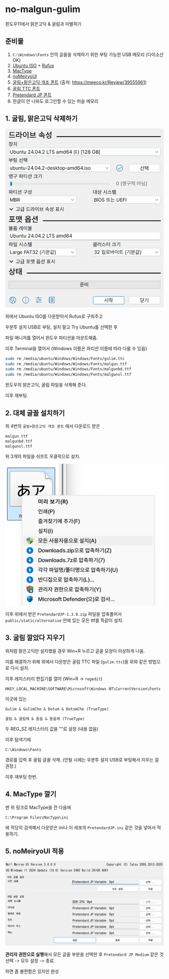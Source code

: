 # no-malgun-gulim

윈도우11에서 맑은고딕 & 굴림과 이별하기

## 준비물

1. `C:\Windows\Fonts` 안의 글꼴을 삭제하기 위한 부팅 가능한 USB 메모리 (다이소산 OK)
2. [Ubuntu ISO](https://releases.ubuntu.com/noble/) + [Rufus](https://rufus.ie/ko/)
3. [MacType](https://github.com/snowie2000/mactype/releases)
4. [noMeiryoUI](https://github.com/Tatsu-syo/noMeiryoUI/releases)
5. [굴림+맑은고딕 개조 폰트](https://drive.google.com/drive/folders/17tJ91Atl2n6J1FX9ZUHBn0xEp3Tq4Zd7?usp=sharing) (출처: https://meeco.kr/Review/39555961)
6. [굴림 TTC 폰트](https://github.com/ubermenschjo/dotfiles/blob/master/.fonts/gulim.ttc)
7. [Pretendard JP 폰트](https://github.com/orioncactus/pretendard/releases) 
8. 한글이 안 나와도 로그인할 수 있는 머슬 메모리

## 1. 굴림, 맑은고딕 삭제하기

![Rufus 사진](res/rufus.png)

위에서 Ubuntu ISO를 다운받아서 Rufus로 구워주고

우분투 설치 USB로 부팅, 설치 말고 Try Ubuntu를 선택한 후

파일 매니저를 열어서 윈도우 파티션을 마운트해줌.

이후 Terminal을 열어서 (Windows 이름은 파티션 이름에 따라 다를 수 있음)

```sh
sudo rm /media/ubuntu/Windows/Windows/Fonts/gulim.ttc
sudo rm /media/ubuntu/Windows/Windows/Fonts/malgun.ttf
sudo rm /media/ubuntu/Windows/Windows/Fonts/malgunbd.ttf
sudo rm /media/ubuntu/Windows/Windows/Fonts/malgunsl.ttf
```
윈도우의 맑은고딕, 굴림 파일을 삭제해 준다.

이후 재부팅.

## 2. 대체 글꼴 설치하기

위 4번의 `굴림+맑은고딕 개조 폰트` 에서 다운로드 받은

```
malgun.ttf
malgunbd.ttf
malgunsl.ttf
```

위 3개의 파일을 쉬프트 우클릭으로 설치.

![글꼴 설치 사진](res/installfont.png)

이후 위에서 받은 `PretendardJP-1.3.9.zip` 파일을 압축풀어서
`public/static/alternative` 안에 있는 모든 ttf를 똑같이 설치.

## 3. 굴림 깔았다 지우기

위처럼 맑은고딕만 설치했을 경우 Win+R 누르고 글꼴 모양이 이상하게 나옴.

이를 해결하기 위해 위에서 다운받은 굴림 TTC 파일 (`gulim.ttc`)을 위와 같은 방법으로 다시 설치.

이후 레지스터리 편집기를 열어 (Win+R -> `regedit`)

```
HKEY_LOCAL_MACHINE\SOFTWARE\Microsoft\Windows NT\CurrentVersion\Fonts
```

이곳에 있는

```
Gulim & GulimChe & Dotum & DotumChe (TrueType)
```
```
굴림 & 굴림체 & 돋움 & 돋움체 (TrueType)
```

두 REG_SZ 레지스터리 값을 ""로 설정 (내용 없음)

이후 탐색기에
```
C:\Windows\Fonts
```
경로를 입력 후 굴림 글꼴 삭제. (안될 시에는 우분투 설치 USB로 부팅해서 지우는 걸 권장.)

이후 재부팅 한번.

## 4. MacType 깔기

맨 위 링크로 MacType을 깐 다음에 
```
C:\Program Files\MacType\ini
```
에 적당히 검색해서 다운받은 ini나 이 레포의 `PretendardJP.ini` 같은 것을 넣어서 적용하기.

## 5. noMeiryoUI 적용

![noMeiryoUI](res/nomeiryoui.png)

**관리자 권한으로 실행**해서 모든 글꼴 부분을 선택한 후 `Pretendard JP Medium` 같은 것 선택 -> 모두 설정 -> 종료.


하면 좀 불편함은 있지만 완성